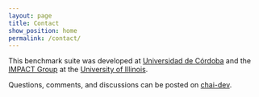 ```yaml
---
layout: page
title: Contact
show_position: home
permalink: /contact/
---
```


  This benchmark suite was developed at <a href="http://www.uco.es/~el1goluj" target="_blank">Universidad de Córdoba</a>
  and the <a href="http://impact.crhc.illinois.edu" target="_blank">IMPACT Group</a>
  at the <a href="http://www.illinois.edu" target="_blank">University of Illinois</a>.

  Questions, comments, and discussions can be posted on <a href="https://groups.google.com/d/forum/chai-dev" target="_blank">chai-dev</a>.
